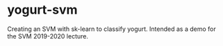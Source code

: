 # yogurt-svm
Creating an SVM with sk-learn to classify yogurt. Intended as a demo for the SVM 2019-2020 lecture.
